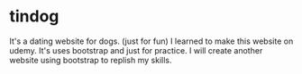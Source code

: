 # tindog
It's a dating website for dogs. (just for fun)
I learned to make this website on udemy.
It's uses bootstrap and just for practice.
I will create another website using bootstrap to replish my skills.
